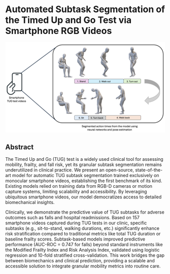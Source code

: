 # Automated Subtask Segmentation of the Timed Up and Go Test via Smartphone RGB Videos

![Pipeline](./pipeline.png)

## Abstract

The Timed Up and Go (TUG) test is a widely used clinical tool for assessing mobility, frailty, and fall risk, yet its granular subtask segmentation remains underutilized in clinical practice. We present an open-source, state-of-the-art model for automatic TUG subtask segmentation trained exclusively on monocular smartphone videos, establishing the first benchmark of its kind. Existing models relied on training data from RGB-D cameras or motion capture systems, limiting scalability and accessibility. By leveraging ubiquitous smartphone videos, our model democratizes access to detailed biomechanical insights.

Clinically, we demonstrate the predictive value of TUG subtasks for adverse outcomes such as falls and hospital readmissions. Based on 157 smartphone videos captured during TUG tests in our clinic, specific subtasks (e.g., sit-to-stand, walking durations, etc.) significantly enhance risk stratification compared to traditional metrics like total TUG duration or baseline frailty scores. Subtask-based models improved predictive performance (AUC-ROC = 0.747 for falls) beyond standard instruments like the Modified Frailty Index and Risk Analysis Index, validated using logistic regression and 10-fold stratified cross-validation. This work bridges the gap between biomechanics and clinical prediction, providing a scalable and accessible solution to integrate granular mobility metrics into routine care.
